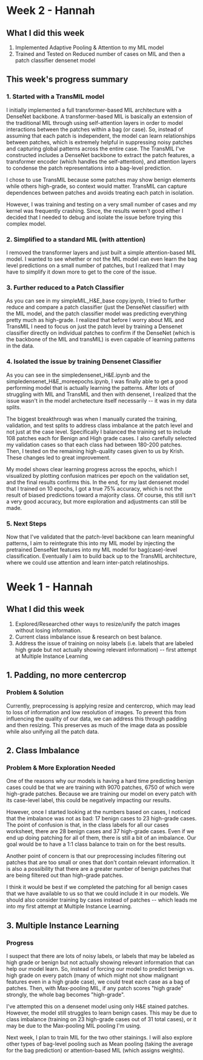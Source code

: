 # Week 2 - Hannah

## What I did this week

1. Implemented Adaptive Pooling & Attention to my MIL model
2. Trained and Tested on Reduced number of cases on MIL and then a patch classifier densenet model

## This week's progress summary

### 1. Started with a TransMIL model

I initially implemented a full transformer-based MIL architecture with a DenseNet backbone. A transformer-based MIL is basically an extension of the traditional MIL through using self-attention layers in order to model interactions between the patches within a bag (or case). So, instead of assuming that each patch is independent, the model can learn relationships between patches, which is extremely helpful in suppressing noisy patches and capturing global patterns across the entire case. The TransMIL I've constructed includes a DenseNet backbone to extract the patch features, a transformer encoder (which handles the self-attention), and attention layers to condense the patch representations into a bag-level prediction.

I chose to use TransMIL because some patches may show benign elements while others high-grade, so context would matter. TransMIL can capture dependences between patches and avoids treating each patch in isolation.

However, I was training and testing on a very small number of cases and my kernel was frequently crashing. Since, the results weren't good either I decided that I needed to debug and isolate the issue before trying this complex model.

### 2. Simplified to a standard MIL (with attention)

I removed the transformer layers and just built a simple attention-based MIL model. I wanted to see whether or not the MIL model can even learn the bag level predictions on a small number of patches, but I realized that I may have to simplify it down more to get to the core of the issue.

### 3. Further reduced to a Patch Classifier

As you can see in my simpleMIL_H&E_base copy.ipynb, I tried to further reduce and compare a patch classifier (just the DenseNet classifier) with the MIL model, and the patch classifier model was predicting everything pretty much as high-grade. I realized that before I worry about MIL and TransMIL I need to focus on just the patch level by training a Densenet classifier directly on individual patches to confirm if the DenseNet (which is the backbone of the MIL and transMIL) is even capable of learning patterns in the data.

### 4. Isolated the issue by training Densenet Classifier

As you can see in the simpledensenet_H&E.ipynb and the simpledensenet_H&E_moreepochs.ipynb, I was finally able to get a good performing model that is actually learning the patterns. After lots of struggling with MIL and TransMIL and then with densenet, I realized that the issue wasn't in the model archetecture itself necessarily -- it was in my data splits.

The biggest breakthrough was when I manually curated the training, validation, and test splits to address class imbalance at the patch level and not just at the case level. Specifically I balanced the training set to include 108 patches each for Benign and High grade cases. I also carefully selected my validation cases so that each class had between 180-200 patches. Then, I tested on the remaining high-quality cases given to us by Krish. These changes led to great improvement.

My model shows clear learning progress across the epochs, which I visualized by plotting confusion matrices per epoch on the validation set, and the final results confirms this. In the end, for my last densenet model that I trained on 10 epochs, I got a true 75% accuracy, which is not the result of biased predictions toward a majority class. Of course, this still isn't a very good accuracy, but more exploration and adjustments can still be made.

### 5. Next Steps

Now that I've validated that the patch-level backbone can learn meaningful patterns, I aim to reintegrate this into my MIL model by injecting the pretrained DenseNet features into my MIL model for bag(case)-level classification. Eventually I aim to build back up to the TransMIL architecture, where we could use attention and learn inter-patch relatinoships.

# Week 1 - Hannah

## What I did this week

1. Explored/Researched other ways to resize/unify the patch images without losing information.
2. Current class imbalance issue & research on best balance.
3. Address the issue of training on noisy labels (i.e. labels that are labeled high grade but not actually showing relevant information) -- first attempt at Multiple Instance Learning

## 1. Padding, no more centercrop

### Problem & Solution

Currently, preprocessing is applying resize and centercrop, which may lead to loss of information and low resolution of images. To prevent this from influencing the quality of our data, we can address this through padding and then resizing. This preserves as much of the image data as possible while also unifying all the patch data.

## 2. Class Imbalance

### Problem & More Exploration Needed

One of the reasons why our models is having a hard time predicting benign cases could be that we are training with 9070 patches, 6750 of which were high-grade patches. Because we are training our model on every patch with its case-level label, this could be negatively impacting our results.

However, once I started looking at the numbers based on cases, I noticed that the imbalance was not as bad: 17 benign cases to 23 high-grade cases. The point of confusion is that, in the class labels for all our cases worksheet, there are 28 benign cases and 37 high-grade cases. Even if we end up doing patching for all of them, there is still a bit of an imbalance. Our goal would be to have a 1:1 class balance to train on for the best results.

Another point of concern is that our preprocessing includes filtering out patches that are too small or ones that don't contain relevant information. It is also a possibility that there are a greater number of benign patches that are being filtered out than high-grade patches.

I think it would be best if we completed the patching for all benign cases that we have available to us so that we could include it in our models. We should also consider training by cases instead of patches -- which leads me into my first attempt at Multiple Instance Learning.

## 3. Multiple Instance Learning

### Progress

I suspect that there are lots of noisy labels, or labels that may be labeled as high grade or benign but not actually showing relevant information that can help our model learn. So, instead of forcing our model to predict benign vs. high grade on every patch (many of which might not show malignant features even in a high grade case), we could treat each case as a bag of patches. Then, with Max-pooling MIL, if any patch scores "high grade" strongly, the whole bag becomes "high-grade".

I've attempted this on a densenet model using only H&E stained patches. However, the model still struggles to learn benign cases. This may be due to class imbalance (training on 23 high-grade cases out of 31 total cases), or it may be due to the Max-pooling MIL pooling I'm using.

Next week, I plan to train MIL for the two other stainings. I will also explore other types of bag-level pooling such as Mean pooling (taking the average for the bag prediction) or attention-based MIL (which assigns weights).
